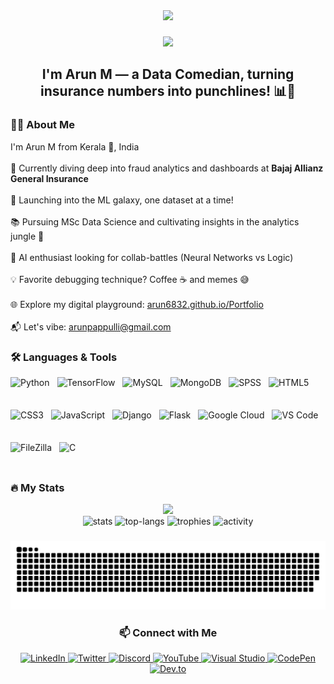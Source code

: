 <div align="center">
  <img height="435" src="https://soranews24.com/wp-content/uploads/sites/3/2015/07/tumblr_njlqclfisw1qze3hdo1_r2_500.gif" />
</div>

###

<div align="center">
  <img src="https://visitor-badge.laobi.icu/badge?page_id=arun6832.arun6832&" />
</div>

###

<h2 align="center">I'm Arun M — a Data Comedian, turning insurance numbers into punchlines! 📊🤣</h2>

###

<h3 align="left">👨‍💻 About Me</h3>

<p align="left">
I'm Arun M from Kerala 🌴, India<br><br>
💼 Currently diving deep into fraud analytics and dashboards at <strong>Bajaj Allianz General Insurance</strong><br><br>
🚀 Launching into the ML galaxy, one dataset at a time!<br><br>
📚 Pursuing MSc Data Science and cultivating insights in the analytics jungle 🌱<br><br>
🧠 AI enthusiast looking for collab-battles (Neural Networks vs Logic)<br><br>
💡 Favorite debugging technique? Coffee ☕ and memes 😅<br><br>
🌐 Explore my digital playground: <a href="https://arun6832.github.io/Portfolio/">arun6832.github.io/Portfolio</a><br><br>
📬 Let's vibe: <a href="mailto:arunpappulli@gmail.com">arunpappulli@gmail.com</a>
</p>

###

<h3 align="left">🛠️ Languages & Tools</h3>

<div align="left" style="display: flex; flex-wrap: wrap; gap: 12px;">
  <img src="https://cdn.jsdelivr.net/gh/devicons/devicon/icons/python/python-original.svg" height="40" alt="Python" />
  <img src="https://cdn.jsdelivr.net/gh/devicons/devicon/icons/tensorflow/tensorflow-original.svg" height="40" alt="TensorFlow" />
  <img src="https://cdn.jsdelivr.net/gh/devicons/devicon/icons/mysql/mysql-original.svg" height="40" alt="MySQL" />
  <img src="https://cdn.jsdelivr.net/gh/devicons/devicon/icons/mongodb/mongodb-original.svg" height="40" alt="MongoDB" />
  <img src="https://cdn.jsdelivr.net/gh/devicons/devicon/icons/spss/spss-original.svg" height="40" alt="SPSS" />
  <img src="https://cdn.jsdelivr.net/gh/devicons/devicon/icons/html5/html5-original.svg" height="40" alt="HTML5" />
  <img src="https://cdn.jsdelivr.net/gh/devicons/devicon/icons/css3/css3-plain-wordmark.svg" height="40" alt="CSS3" />
  <img src="https://cdn.jsdelivr.net/gh/devicons/devicon/icons/javascript/javascript-original.svg" height="40" alt="JavaScript" />
  <img src="https://cdn.jsdelivr.net/gh/devicons/devicon/icons/django/django-plain.svg" height="40" alt="Django" />
  <img src="https://cdn.jsdelivr.net/gh/devicons/devicon/icons/flask/flask-original.svg" height="40" alt="Flask" />
  <img src="https://cdn.jsdelivr.net/gh/devicons/devicon/icons/googlecloud/googlecloud-original.svg" height="40" alt="Google Cloud" />
  <img src="https://cdn.jsdelivr.net/gh/devicons/devicon/icons/vscode/vscode-original.svg" height="40" alt="VS Code" />
  <img src="https://cdn.jsdelivr.net/gh/devicons/devicon/icons/filezilla/filezilla-plain.svg" height="40" alt="FileZilla" />
  <img src="https://cdn.jsdelivr.net/gh/devicons/devicon/icons/c/c-plain.svg" height="40" alt="C" />
</div>

###

<h3 align="left">🔥 My Stats</h3>

<div align="center">
  <img src="https://profile-counter.glitch.me/arun6832/count.svg?" />
</div>

<div align="center">
  <img src="https://github-readme-stats.vercel.app/api?username=arun6832&show_icons=true&theme=dracula&count_private=true" height="150" alt="stats" />
  <img src="https://github-readme-stats.vercel.app/api/top-langs/?username=arun6832&layout=compact&theme=dracula" height="150" alt="top-langs" />
  <img src="https://github-profile-trophy.vercel.app/?username=arun6832&theme=dracula&row=1&margin-w=8&margin-h=8" height="150" alt="trophies" />
  <img src="https://github-readme-activity-graph.vercel.app/graph?username=arun6832&theme=react&area=true&radius=16" height="300" alt="activity" />
</div>

###

<div align="center">
  <img src="https://raw.githubusercontent.com/Elanza-48/Elanza-48/main/resources/img/github-contribution-grid-snake.svg" alt="snake animation" />
</div>

###

<h3 align="center">📫 Connect with Me</h3>

<div align="center">
  <a href="https://www.linkedin.com/in/arunm6832/" target="_blank">
    <img src="https://raw.githubusercontent.com/maurodesouza/profile-readme-generator/master/src/assets/icons/social/linkedin/default.svg" width="52" height="40" alt="LinkedIn" />
  </a>
  <a href="https://twitter.com/" target="_blank">
    <img src="https://raw.githubusercontent.com/maurodesouza/profile-readme-generator/master/src/assets/icons/social/twitter/default.svg" width="52" height="40" alt="Twitter" />
  </a>
  <a href="https://discord.com/" target="_blank">
    <img src="https://raw.githubusercontent.com/maurodesouza/profile-readme-generator/master/src/assets/icons/social/discord/default.svg" width="52" height="40" alt="Discord" />
  </a>
  <a href="https://www.youtube.com/" target="_blank">
    <img src="https://raw.githubusercontent.com/maurodesouza/profile-readme-generator/master/src/assets/icons/social/youtube/default.svg" width="52" height="40" alt="YouTube" />
  </a>
  <a href="https://visualstudio.microsoft.com/" target="_blank">
    <img src="https://raw.githubusercontent.com/maurodesouza/profile-readme-generator/master/src/assets/icons/social/visualstudio/default.svg" width="52" height="40" alt="Visual Studio" />
  </a>
  <a href="https://codepen.io/" target="_blank">
    <img src="https://raw.githubusercontent.com/maurodesouza/profile-readme-generator/master/src/assets/icons/social/codepen/default.svg" width="52" height="40" alt="CodePen" />
  </a>
  <a href="https://dev.to/" target="_blank">
    <img src="https://raw.githubusercontent.com/maurodesouza/profile-readme-generator/master/src/assets/icons/social/devto/default.svg" width="52" height="40" alt="Dev.to" />
  </a>
</div>
